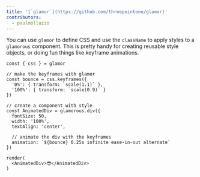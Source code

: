 ```yaml
---
title: '[`glamor`](https://github.com/threepointone/glamor)'
contributors:
  - paulmolluzzo
---
```


You can use `glamor` to define CSS and use the `className` to apply styles to a `glamorous` component. This is pretty handy for creating reusable style objects, or doing fun things like keyframe animations.

```interactive
const { css } = glamor

// make the keyframes with glamor
const bounce = css.keyframes({
  '0%': { transform: `scale(1.1)` },
  '100%': { transform: `scale(0.9)` }
})

// create a component with style
const AnimatedDiv = glamorous.div({
  fontSize: 50,
  width: '100%',
  textAlign: 'center',

  // animate the div with the keyframes
  animation: `${bounce} 0.25s infinite ease-in-out alternate`
})

render(
  <AnimatedDiv>😎</AnimatedDiv>
)
```
